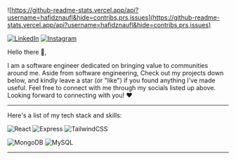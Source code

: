 ![https://github-readme-stats.vercel.app/api?username=hafidznaufl&hide=contribs,prs,issues](https://github-readme-stats.vercel.app/api?username=hafidznaufl&hide=contribs,prs,issues)

[![LinkedIn](https://cdn2.iconfinder.com/data/icons/social-media-2285/512/1_Linkedin_unofficial_colored_svg-48.png)](https://www.linkedin.com/in/hafidznaufl/)
[![Instagram](https://cdn2.iconfinder.com/data/icons/social-media-applications/64/social_media_applications_3-instagram-48.png)](https://www.instagram.com/hafidznaufl/)

Hello there 👋,

I am a software engineer dedicated on bringing value to communities around me. Aside from software engineering, Check out my projects down below, and kindly leave a star (or "like") if you found anything I've made useful. Feel free to connect with me through my socials listed up above. Looking forward to connecting with you! ❤️

---

Here's a list of my tech stack and skills:


![React](https://img.shields.io/badge/-React-blue?style=for-the-badge)
![Express](https://img.shields.io/badge/-Express-green?style=for-the-badge)
![TailwindCSS](https://img.shields.io/badge/-Tailwindcss-blue?style=for-the-badge)

![MongoDB](https://img.shields.io/badge/-Mongodb-brightgreen?style=for-the-badge)
![MySQL](https://img.shields.io/badge/-mysql-white?style=for-the-badge)

---

<!--
**hafidznaufl/hafidznaufl** is a ✨ _special_ ✨ repository because its `README.md` (this file) appears on your GitHub profile.

Here are some ideas to get you started:

- 🔭 I’m currently working on ...
- 🌱 I’m currently learning ...
- 👯 I’m looking to collaborate on ...
- 🤔 I’m looking for help with ...
- 💬 Ask me about ...
- 📫 How to reach me: ...
- 😄 Pronouns: ...
- ⚡ Fun fact: ...
-->
